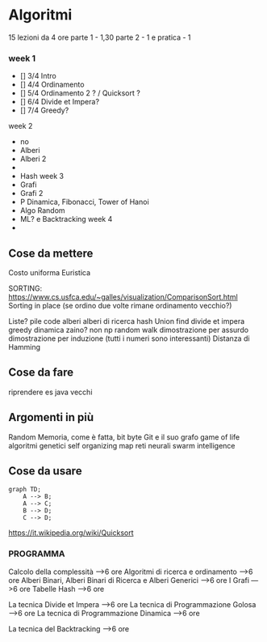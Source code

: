 # Algoritmi

15 lezioni da 4 ore
parte 1 - 1,30
parte 2 - 1
e pratica - 1

### week 1
- [] 3/4 Intro
- [] 4/4 Ordinamento
- [] 5/4 Ordinamento 2 ? / Quicksort ?
- [] 6/4 Divide et Impera?
- [] 7/4 Greedy?

week 2
- no
- Alberi
- Alberi 2
-
- Hash
week 3
- Grafi
- Grafi 2
- P Dinamica, Fibonacci, Tower of Hanoi
- Algo Random
- ML? e Backtracking
week 4
- 


## Cose da mettere
Costo uniforma
Euristica

SORTING:
https://www.cs.usfca.edu/~galles/visualization/ComparisonSort.html
Sorting in place (se ordino due volte rimane ordinamento vecchio?)


Liste?
pile
code
alberi
alberi di ricerca
hash
Union find
divide et impera
greedy
dinamica
zaino? non np
random walk
dimostrazione per assurdo
dimostrazione per induzione (tutti i numeri sono interessanti)
Distanza di Hamming


## Cose da fare

riprendere es java vecchi


## Argomenti in più

Random
Memoria, come è fatta, bit byte
Git e il suo grafo
game of life
algoritmi genetici
self organizing map
reti neurali
swarm intelligence

## Cose da usare

```mermaid
graph TD;
    A --> B;
    A --> C;
    B --> D;
    C --> D;
```
https://it.wikipedia.org/wiki/Quicksort


### PROGRAMMA

Calcolo della complessità —>6 ore
Algoritmi di ricerca e ordinamento —>6 ore
Alberi Binari, Alberi Binari di Ricerca e Alberi Generici —>6 ore
I Grafi —>6 ore
Tabelle Hash —>6 ore

La tecnica Divide et Impera —>6 ore
La tecnica di Programmazione Golosa —>6 ore
La tecnica di Programmazione Dinamica —>6 ore

La tecnica del Backtracking —>6 ore